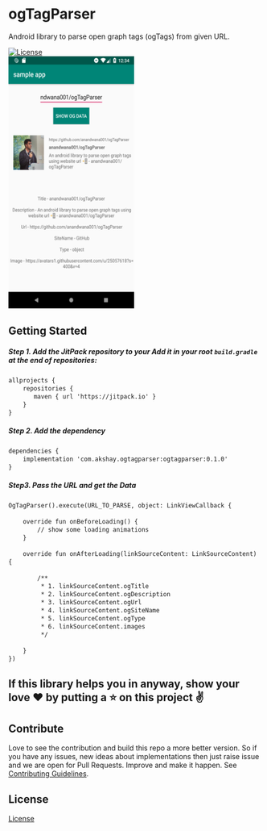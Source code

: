 # ogTagParser
Android library to parse open graph tags (ogTags) from given URL.

[![License](https://img.shields.io/badge/License-Apache%202.0-blue.svg)](https://opensource.org/licenses/Apache-2.0)
<br>
<img src="https://raw.githubusercontent.com/anandwana001/ogTagParser/master/image/screenshot_og_tag_parser.png" width="250" height="500"/>

## Getting Started

##### Step 1. Add the JitPack repository to your Add it in your root `build.gradle` at the end of repositories:

```
allprojects {
    repositories {
   	   maven { url 'https://jitpack.io' }
    }
}
```

##### Step 2. Add the dependency
```
dependencies {
    implementation 'com.akshay.ogtagparser:ogtagparser:0.1.0'
}
```

##### Step3. Pass the URL and get the Data
```
OgTagParser().execute(URL_TO_PARSE, object: LinkViewCallback {

    override fun onBeforeLoading() {
        // show some loading animations
    }

    override fun onAfterLoading(linkSourceContent: LinkSourceContent) {

        /**
         * 1. linkSourceContent.ogTitle
         * 2. linkSourceContent.ogDescription
         * 3. linkSourceContent.ogUrl
         * 4. linkSourceContent.ogSiteName
         * 5. linkSourceContent.ogType
         * 6. linkSourceContent.images
         */

    }
})
```

## If this library helps you in anyway, show your love :heart: by putting a :star: on this project :v:

## Contribute
Love to see the contribution and build this repo a more better version. So if you have any issues, new ideas about implementations then just raise issue and we are open for Pull Requests. Improve and make it happen.
See [Contributing Guidelines](CONTRIBUTING.md).

## License
[License](LICENSE)

